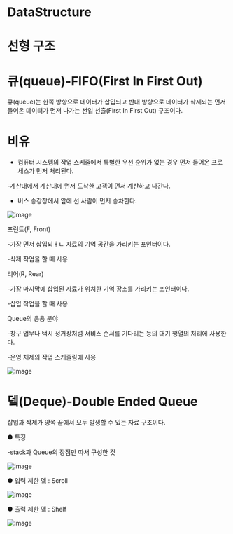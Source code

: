 # DataStructure
# 선형 구조

# 큐(queue)-FIFO(First In First Out)
큐(queue)는 한쪽 방향으로 데이터가 삽입되고 반대 방향으로 데이터가 삭제되는 먼저 들어온 데이터가 먼저 나가는 선입 선출(First In First Out) 구조이다.

# 비유

- 컴퓨터 시스템의 작업 스케줄에서 특별한 우선 순위가 없는 경우 먼저 들어온 프로세스가 먼저 처리된다.

-계산대에서 계산대에 먼저 도착한 고객이 먼저 계산하고 나간다.

- 버스 승강장에서 앞에 선 사람이 먼저 승차한다.

![image](https://user-images.githubusercontent.com/126844596/226809958-a008d1fd-b931-43e4-aba0-430cbc8f217d.png)

프런트(F, Front)

-가장 먼저 삽입되ㅐㄴ 자료의 기억 공간을 가리키는 포인터이다.

-삭제 작업을 할 때 사용

리어(R, Rear)

-가장 마지막에 삽입된 자료가 위치한 기억 장소를 가리키는 포인터이다.

-삽입 작업을 할 때 사용

Queue의 응용 분야

-창구 업무나 택시 정거장처럼 서비스 순서를 기다리는 등의 대기 행열의 처리에 사용한다.

-운영 체제의 작업 스케줄링에 사용

![image](https://user-images.githubusercontent.com/126844596/226811257-e9cbd48e-f35a-4058-a8ee-6bad9eeea37a.png)

# 뎈(Deque)-Double Ended Queue
삽입과 삭제가 양쪽 끝에서 모두 발생할 수 있는 자료 구조이다.

● 특징

-stack과 Queue의 장점만 따서 구성한 것

![image](https://user-images.githubusercontent.com/126844596/226811817-efeb371e-324a-42b2-a515-25c31d54c1b0.png)


● 입력 제한 뎈 : Scroll

![image](https://user-images.githubusercontent.com/126844596/226811842-9828042b-f58b-4899-953b-76508b39c692.png)


● 출력 제한 뎈 : Shelf

![image](https://user-images.githubusercontent.com/126844596/226811868-86f1ad82-a87b-446b-bde4-b042e08132a4.png)
